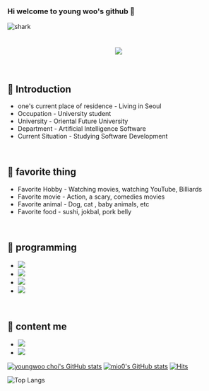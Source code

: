 ### Hi welcome to young woo's github 👋
![shark](https://capsule-render.vercel.app/api?type=shark&color=gradient&height=140)
<h1 align="center">
  <a href="https://git.io/typing-svg">
    <img src="https://readme-typing-svg.demolab.com?font=Fira+Code&pause=1000&color=000000&center=true&lines=Hi%2C+i'm+young+woo+choi+%F0%9F%91%8B;Nice+to+meet+you+%F0%9F%98%86">
  </a>
</h1>


<br>

## 🪪 Introduction
- one's current place of residence - Living in Seoul
- Occupation - University student
- University - Oriental Future University
- Department - Artificial Intelligence Software
- Current Situation - Studying Software Development
<br>

## 🪪 favorite thing
- Favorite Hobby - Watching movies, watching YouTube, Billiards
- Favorite movie - Action, a scary, comedies movies
- Favorite animal - Dog, cat , baby animals, etc
- Favorite food - sushi, jokbal, pork belly
<br>

## 🪪  programming
- <img src="https://img.shields.io/badge/Eclipse-2C2255?style=for-the-badge&logo=eclipse&logoColor=white"/>
- <img src="https://img.shields.io/badge/VSCode-0078D4?style=for-the-badge&logo=visual%20studio%20code&logoColor=white"/>
- <img src="https://img.shields.io/badge/python-3776AB?style=for-the-badge&logo=python&logoColor=white">
- <img src="https://img.shields.io/badge/java-%23ED8B00.svg?style=for-the-badge&logo=openjdk&logoColor=white">
<br>


## 🪪  content me
- <a href="https://m.blog.naver.com/test_-"><img src="https://img.shields.io/badge/My naver blog-03C75A?style=flat Sponsors&logoColor=yellow&link=블로그 주소"/></a>
- <a href="https://www.instagram.com/young__ooh/?next=https%3A%2F%2Fwww.instagram.com%2Faccounts%2Fonetap%2F%3Fnext%3D%252F%26__coig_login%3D1" target="_blank"><img src="https://img.shields.io/badge/Instagram-E4405F?style=flat-square&logo=Instagram&logoColor=white"/></a>







[![youngwoo choi's GitHub stats](https://github-readme-streak-stats.herokuapp.com/?user=youngwoo28)](https://github.com/youngwoo28)
[![mio0's GitHub stats](https://github-readme-stats.vercel.app/api?username=choiyoungwoo)](https://github.com/youngwoo28/github-readme-stats)
[![Hits](https://hits.seeyoufarm.com/api/count/incr/badge.svg?url=https%3A%2F%2Fgithub.com%2Fmin-0&count_bg=%2345DF22&title_bg=%23555555&icon=github.svg&icon_color=%23FFE4C4&title=hits&edge_flat=false)](https://hits.seeyoufarm.com)

![Top Langs](https://github-readme-stats.vercel.app/api/top-langs/?username=youngwoo28&layout=compact&theme=tokyonight)



